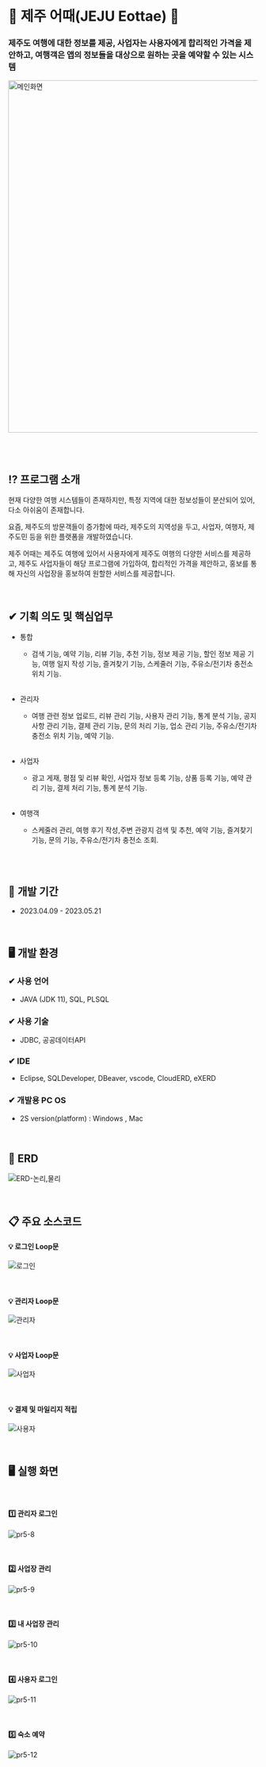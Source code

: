 # 🍊 제주 어때(JEJU Eottae) 🍊
### 제주도 여행에 대한 정보를 제공, 사업자는 사용자에게 합리적인 가격을 제안하고, 여행객은 앱의 정보들을 대상으로 원하는 곳을 예약할 수 있는 시스템 <br>
<img width="710" alt="메인화면" src="https://github.com/Maengmo/JejuEottae/assets/117720344/661e5438-64ea-4988-acd9-6455b7b503ad">


<br><br>

## ⁉ 프로그램 소개
  <p>현재 다양한 여행 시스템들이 존재하지만, 특정 지역에 대한 정보성들이 분산되어 있어, 다소 아쉬움이 존재합니다.</p>
  <p>요즘, 제주도의 방문객들이 증가함에 따라, 제주도의 지역성을 두고, 사업자, 여행자, 제주도민 등을 위한 플랫폼을 개발하였습니다.</p>
  <p>제주 어때는 제주도 여행에 있어서 사용자에게 제주도 여행의 다양한 서비스를 제공하고, 제주도 사업자들이 해당 프로그램에 가입하여, 합리적인 가격을 제안하고, 홍보를 통해 자신의 사업장을 홍보하여 원할한 서비스를 제공합니다.</p>
  
  <br>
  
## ✔ 기획 의도 및 핵심업무
- 통합
  - 검색 기능, 예약 기능, 리뷰 기능, 추천 기능, 정보 제공 기능, 할인 정보 제공 기능, 여행 일지 작성 기능, 즐겨찾기 기능, 스케줄러 기능, 주유소/전기차 충전소 위치 기능.<br><br>

- 관리자
  - 여행 관련 정보 업로드, 리뷰 관리 기능, 사용자 관리 기능, 통계 분석 기능, 공지사항 관리 기능, 결제 관리 기능, 문의 처리 기능, 업소 관리 기능, 주유소/전기차 충전소 위치 기능, 예약 기능.<br><br>

- 사업자
  - 광고 게재, 평점 및 리뷰 확인, 사업자 정보 등록 기능, 상품 등록 기능, 예약 관리 기능, 결제 처리 기능,  통계 분석 기능.<br><br>

- 여행객
  - 스케줄러 관리, 여행 후기 작성,주변 관광지 검색 및 추천, 예약 기능, 즐겨찾기 기능, 문의 기능, 주유소/전기차 충전소 조회. <br><br>

<br>

## 📆 개발 기간
- 2023.04.09 - 2023.05.21

<br>

## 🖥 개발 환경
### ✔ 사용 언어
- JAVA (JDK 11), SQL, PLSQL
### ✔ 사용 기술
- JDBC, 공공데이터API
### ✔ IDE
- Eclipse, SQLDeveloper, DBeaver, vscode, CloudERD, eXERD
### ✔ 개발용 PC OS
- 2S version(platform) : Windows , Mac

<br>

## 📁 ERD 

![ERD-논리,물리](https://github.com/Maengmo/JejuEottae/assets/117720344/18a55ce8-dab4-4233-ac7b-98110c14332c)

<br>

## 📋 주요 소스코드
#### 💡 로그인 Loop문
![로그인](https://github.com/Maengmo/JejuEottae/assets/117720344/57aa3da7-7be5-4d98-96a7-eabd4334fd77)

<br>

#### 💡 관리자 Loop문
![관리자](https://github.com/Maengmo/JejuEottae/assets/117720344/587a70fe-d218-4d1f-a6ff-8f81d10820f8)

<br>

#### 💡 사업자 Loop문
![사업자](https://github.com/Maengmo/JejuEottae/assets/117720344/7073484f-10e5-43e8-ac83-161e9f569344)

<br>

#### 💡 결제 및 마일리지 적립

![사용자](https://github.com/Maengmo/JejuEottae/assets/117720344/9a97a995-2c03-4303-be29-ac27243f0eae)

<br>


##  🖥 실행 화면

<br>

#### 1️⃣ 관리자 로그인
![pr5-8](https://github.com/Maengmo/JejuEottae/assets/117720344/6ee18be1-8ecb-480f-a738-32bad9cff138)


<br>


#### 2️⃣ 사업장 관리
![pr5-9](https://github.com/Maengmo/JejuEottae/assets/117720344/87c617b1-54b7-4f7a-9547-b717cfad924f)


<br>

#### 3️⃣ 내 사업장 관리
![pr5-10](https://github.com/Maengmo/JejuEottae/assets/117720344/edb1c105-eddb-4e28-86db-169352415394)


<br>

#### 4️⃣ 사용자 로그인
![pr5-11](https://github.com/Maengmo/JejuEottae/assets/117720344/4c8f0620-3782-48a8-b600-f148e4952696)


<br>

#### 5️⃣ 숙소 예약
![pr5-12](https://github.com/Maengmo/JejuEottae/assets/117720344/bc3111b6-d026-4920-bf59-b620df38cb46)


<br>



